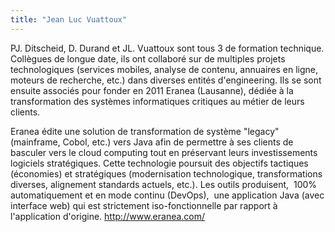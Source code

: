 ```yaml
---
title: "Jean Luc Vuattoux"
---
```


PJ. Ditscheid, D. Durand et JL. Vuattoux sont tous 3 de formation
technique. Collègues de longue date, ils ont collaboré sur de multiples
projets technologiques (services mobiles, analyse de contenu, annuaires
en ligne, moteurs de recherche, etc.) dans diverses entités
d'engineering. Ils se sont ensuite associés pour fonder en 2011 Eranea
(Lausanne), dédiée à la transformation des systèmes informatiques
critiques au métier de leurs clients.

Eranea édite une solution de transformation de système "legacy"
(mainframe, Cobol, etc.) vers Java afin de permettre à ses clients de
basculer vers le cloud computing tout en préservant leurs
investissements logiciels stratégiques. Cette technologie poursuit des
objectifs tactiques (économies) et stratégiques (modernisation
technologique, transformations diverses, alignement standards actuels,
etc.). Les outils produisent,  100% automatiquement et en mode continu
(DevOps),  une application Java (avec interface web) qui est strictement
iso-fonctionnelle par rapport à l'application
d'origine. <http://www.eranea.com/>
